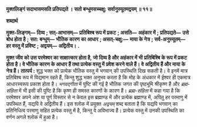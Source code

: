**मुक्तलिङ्गं सदाभासमसति प्रतिपद्यते ।** **सतो बन्धुमसच्चक्षु: सर्वानुस्यूतमद्वयम् ॥ ११॥** 

**शब्दार्थ** 

**मुक्त-लिङ्गम्—** **दिव्य** **; सत्-आभासम्—** **प्रतिबिश्ब रूप में प्रकट** **; असति—** **अहंकार में** **; प्रतिपद्यते—** **उसे बोध होता है** **;** **सत: बन्धुम्—** **भौतिक कारण का आधार** **; असत्-चक्षु:—** **माया के नेत्र** **; सर्व-अनुस्यूतम्—** **हर वस्तु में प्रविष्ट** **;** **अद्वयम्—** **अद्वितीय।** **.** 

**मुक्त जीव को उस परमेश्वर का साक्षात्कार होता है, जो दिव्य है और अहंकार में भी** **प्रतिबिश्बि के रूप में प्रकट होता है। वे भौतिक कारण के आधार हैं तथा प्रत्येक वस्तु में** **प्रवेश करने वाले हैं। वे अद्वितीय हैं और माया के नेत्र हैं।** **तात्पर्य :** शुद्ध भक्त को प्रत्येक भौतिक वस्तु में भगवान् की उपस्थिति दिख सकती है। वे इनमें मात्र प्रतिबिश्ब रूप में विद्यमान रहते हैं, किन्तु शुद्ध भक्त अनुभव करता है कि मोह के अंधकार में ईश्वर ही एकमात्र आधारस्वरूप प्रकाश होता है। *भगवद्गीता* में पुष्टि की गई है भौतिक जगत की पृष्ठभूमि श्रीकृष्ण हैं और *ब्रह्म-संहिता* में भी इसी की पुष्टि है कि कृष्ण ही समस्त कारणों के कारण हैं। *ब्रह्म-संहिता* में कहा गया है कि परमेश्वर अपने अंश या पूर्ण विस्तार से न केवल इस ब्रह्माण्ड में और प्रत्येक ब्रह्माण्ड में, अपितु हर परमाणु में उपस्थित हैं, यद्यपि वे अद्वितीय हैं। इस श्लोक में प्रयुक्त *अद्वयम्* शब्द बताता है कि यद्यपि भगवान् का प्रतिनिधित्व परमाणु सहित प्रत्येक वस्तु में है, किन्तु वे अविभाज्य हैं। प्रत्येक वस्तु में उनकी उपस्थिति का वर्णन अगले श्लोक में हुआ है।  